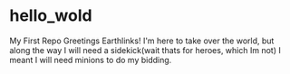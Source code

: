 # hello_wold
My First Repo
Greetings Earthlinks!
I'm here to take over the world, but along the way I will need a sidekick(wait thats for heroes, which Im not) I meant I will need minions to do my bidding. 
